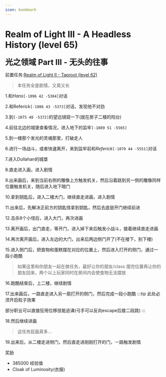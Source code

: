 ```yaml
---
icon: bookmark
---
```



# Realm of Light III - A Headless History (level 65)
<span style="font-size: 25px;">**光之领域 Part III - 无头的往事**</span>

前置任务:[Realm of Light II - Taproot (level 62)](/quests/lvl61-70/level%2062%20-%20Realm%20of%20Light%20II%20-%20Taproot.html)

>本任务全是剧情，又臭又长

1.和*Hans*`[-1096 42 -5384]`对话

2.和Referick`[-1086 43 -5372]`对话，发现他不对劲

3.到`[-1075 48 -5372]`的望远镜窥一下(就在房子二楼的阳台)

4.前往北边的城堡查看情况，进入地下的监牢`[-1089 51 -5565]`

5.到一楼那个发光的灵魂那里，打破走人

6.进行一场战斗，或者快速离开，来到监牢前和*Referick*`[-1079 44 -5551]`对话

7.进入Dullahan的城堡

8.直走进入画，进入剧情

9.出来画后，来到当前右侧的雕像上方触发机关，然后沿着路到另一侧的雕像同样位置触发机关，随后进入地下暗门

10.拿到钥匙后，进入二楼大门，继续直走进画，进入剧情

11.出来后，先解决正前方的钥匙怪拿到钥匙，然后去底层开门继续前进

12.击杀8个小怪后，进入大门，再次进画

13.离开画后，出门直走，等开门，进入掉下来后触发小战斗，接着继续直走进画

14.再次离开画后，进入左边的大门，出来后两边侧门开了(不在楼下，别下楼)

15.进入侧门后，把食物和蛋糕摆在对应的位置上，然后进入打开的侧门，通过一段小跑酷
>如果这里和你朋友一起在做任务，最好让你的朋友/class 摆完位置再让你的朋友回来，两个以上玩家同时在房间内会使食物无法摆放

16.跑酷结束后，上二楼，继续剧情

17.出来画后，一路直走进入另一扇打开的侧门，然后完成一段小跑酷
:::tip
此处必须开启粒子效果

部分职业可以直接狂用位移技能逃课(弓手可以反向escape后接二段跳)
:::

18.然后继续进画
>这任务屁画真多...

19.出来后，从二楼走进侧门，然后直走进刚刚打开的门，一路触发剧情

奖励
+ 385000 经验值
+ Cloak of Luminosity(衣服)
